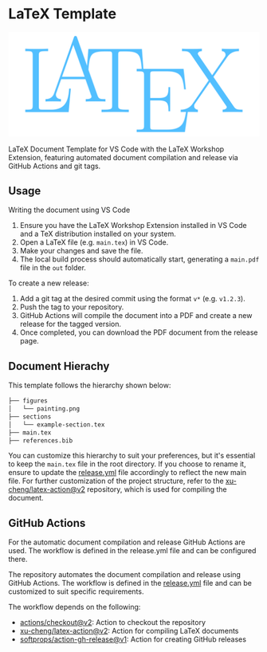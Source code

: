# LaTeX Template

![Logo](.github/latex-logo.svg)

LaTeX Document Template for VS Code with the LaTeX Workshop Extension, featuring automated document compilation and release via GitHub Actions and git tags.

## Usage

Writing the document using VS Code

1. Ensure you have the LaTeX Workshop Extension installed in VS Code and a TeX distribution installed on your system.
2. Open a LaTeX file (e.g. `main.tex`) in VS Code.
3. Make your changes and save the file.
4. The local build process should automatically start, generating a `main.pdf` file in the `out` folder.

To create a new release:

1. Add a git tag at the desired commit using the format `v*` (e.g. `v1.2.3`).
2. Push the tag to your repository.
3. GitHub Actions will compile the document into a PDF and create a new release for the tagged version.
4. Once completed, you can download the PDF document from the release page.

## Document Hierachy

This template follows the hierarchy shown below:

```
├── figures
│   └── painting.png
├── sections
│   └── example-section.tex
├── main.tex
├── references.bib
```

You can customize this hierarchy to suit your preferences, but it's essential to keep the `main.tex` file in the root directory. 
If you choose to rename it, ensure to update the [release.yml](.github/workflows/release.yml) file accordingly to reflect the new main file. 
For further customization of the project structure, refer to the [xu-cheng/latex-action@v2](https://github.com/xu-cheng/latex-action) repository, which is used for compiling the document.


## GitHub Actions

For the automatic document compilation and release GitHub Actions are used.
The workflow is defined in the release.yml file and can be configured there.

The repository automates the document compilation and release using GitHub Actions. 
The workflow is defined in the [release.yml](.github/workflows/release.yml) file and can be customized to suit specific requirements.

The workflow depends on the following:

- [actions/checkout@v2](https://github.com/actions/checkout): Action to checkout the repository
- [xu-cheng/latex-action@v2](https://github.com/xu-cheng/latex-action): Action for compiling LaTeX documents
- [softprops/action-gh-release@v1](https://github.com/softprops/action-gh-release): Action for creating GitHub releases

